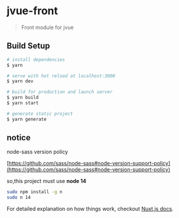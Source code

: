 # jvue-front

> Front module for jvue

## Build Setup

```bash
# install dependencies
$ yarn

# serve with hot reload at localhost:3000
$ yarn dev

# build for production and launch server
$ yarn build
$ yarn start

# generate static project
$ yarn generate
```

## notice

node-sass version policy

[https://github.com/sass/node-sass#node-version-support-policy](https://github.com/sass/node-sass#node-version-support-policy)

so,this project must use **node 14**

```bash
sudo npm install -g n
sudo n 14
```

For detailed explanation on how things work, checkout [Nuxt.js docs](https://nuxtjs.org).
